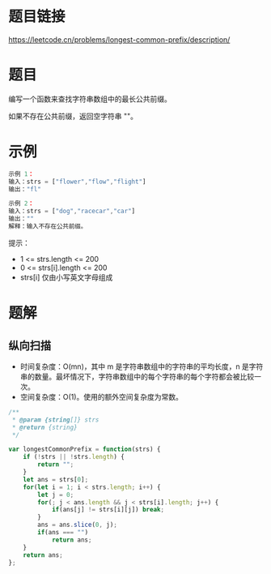 
# 题目链接

https://leetcode.cn/problems/longest-common-prefix/description/

# 题目

编写一个函数来查找字符串数组中的最长公共前缀。

如果不存在公共前缀，返回空字符串 ""。

# 示例

```js
示例 1：
输入：strs = ["flower","flow","flight"]
输出："fl"

示例 2：
输入：strs = ["dog","racecar","car"]
输出：""
解释：输入不存在公共前缀。

```

提示：

- 1 <= strs.length <= 200
- 0 <= strs[i].length <= 200
- strs[i] 仅由小写英文字母组成

# 题解

## 纵向扫描

- 时间复杂度：O(mn)，其中 m 是字符串数组中的字符串的平均长度，n 是字符串的数量。最坏情况下，字符串数组中的每个字符串的每个字符都会被比较一次。
- 空间复杂度：O(1)。使用的额外空间复杂度为常数。

```js
/**
 * @param {string[]} strs
 * @return {string}
 */

var longestCommonPrefix = function(strs) {
    if (!strs || !strs.length) {
        return "";
    }
    let ans = strs[0];
    for(let i = 1; i < strs.length; i++) {
        let j = 0;
        for(; j < ans.length && j < strs[i].length; j++) {
            if(ans[j] != strs[i][j]) break;
        }
        ans = ans.slice(0, j);
        if(ans === "")
            return ans;
    }
    return ans;
};
```
